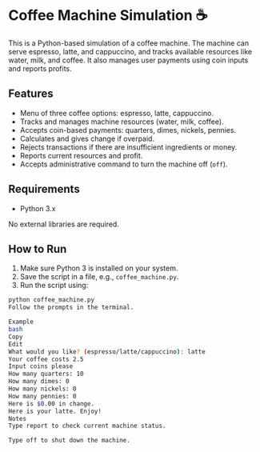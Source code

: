 # Coffee Machine Simulation ☕️

This is a Python-based simulation of a coffee machine. The machine can serve espresso, latte, and cappuccino, and tracks available resources like water, milk, and coffee. It also manages user payments using coin inputs and reports profits.

## Features

- Menu of three coffee options: espresso, latte, cappuccino.
- Tracks and manages machine resources (water, milk, coffee).
- Accepts coin-based payments: quarters, dimes, nickels, pennies.
- Calculates and gives change if overpaid.
- Rejects transactions if there are insufficient ingredients or money.
- Reports current resources and profit.
- Accepts administrative command to turn the machine off (`off`).

## Requirements

- Python 3.x

No external libraries are required.

## How to Run

1. Make sure Python 3 is installed on your system.
2. Save the script in a file, e.g., `coffee_machine.py`.
3. Run the script using:

```bash
python coffee_machine.py
Follow the prompts in the terminal.

Example
bash
Copy
Edit
What would you like? (espresso/latte/cappuccino): latte
Your coffee costs 2.5
Input coins please
How many quarters: 10
How many dimes: 0
How many nickels: 0
How many pennies: 0
Here is $0.00 in change.
Here is your latte. Enjoy!
Notes
Type report to check current machine status.

Type off to shut down the machine.

